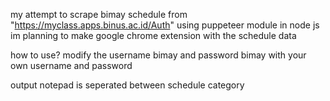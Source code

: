 my attempt to scrape bimay schedule from "https://myclass.apps.binus.ac.id/Auth" 
using puppeteer module in node js
im planning to make google chrome extension with the schedule data

how to use?
modify the username bimay and password bimay with your own username and password

output notepad is seperated between schedule category
